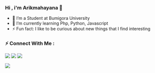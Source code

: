 ### Hi , i'm Arikmahayana 👋

- 🔭 I’m a Student at Bumigora University
- 🌱 I’m currently learning Php, Python, Javascript
- ⚡ Fun fact: I like to be curious about new things that I find interesting

### ⚡ Connect With Me :
  <a target="_blank" href="https://mail.google.com/mail/u/0/#inbox?compose=CllgCKCHTwTJJJjNJbzCWdJsldmjCFvbKFCQXgXpVqrJWdDDqFskcLCMzlwCrLVglvSNvgtqrpL" ><img src="https://img.shields.io/badge/-Gmail-D14836?style=for-the-badge&logo=Gmail&logoColor=white"></img></a>
    <a target="_blank" href="https://www.instagram.com/brnaclxboy/"><img src="https://img.shields.io/badge/instagram-%23E4405F.svg?style=for-the-badge&logo=Instagram&logoColor=white"></img></a>
    <a target="_blank" href="https://www.linkedin.com/in/i-made-hary-mahayana-130070225/"><img src="https://img.shields.io/badge/-LinkedIn-0077B5?style=for-the-badge&logo=Linkedin&logoColor=white"></img></a>

<img src="https://github-readme-stats.vercel.app/api?username=harymahayana07&&show_icons=true&title_color=bb2acf&text_color=daf7dc&bg_color=151515">
